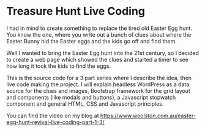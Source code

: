 # Treasure Hunt Live Coding
I had in mind to create something to replace the tired old Easter Egg hunt. You know the one, where you write out a bunch of clues about where the Easter Bunny hid the Easter eggs and the kids go off and find them.

Well I wanted to bring the Easter Egg hunt into the 21st century, so I decided to create a web page which showed the clues and started a timer to see how long it took the kids to find the eggs.

This is the source code for a 3 part series where I describe the idea, then live code making the project. I will explain headless WordPress as a data source for the clues and images, Bootstrap framework for the grid layout and components (like modals and buttons), a Javascript stopwatch component and general HTML, CSS and Javascript principles.

You can find the video on my blog at https://www.woolston.com.au/easter-egg-hunt-revival-live-coding-part-1-3/
